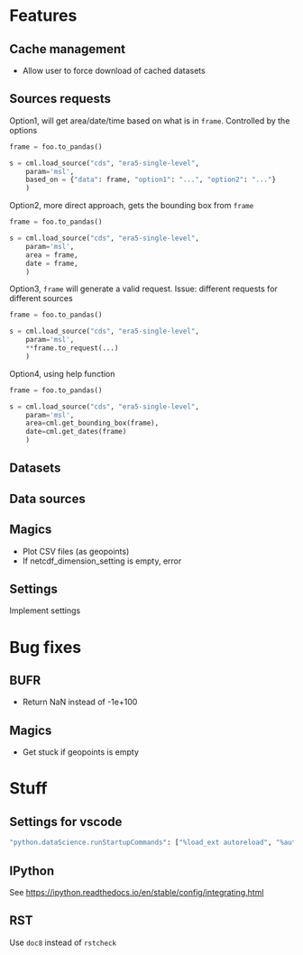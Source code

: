 
# Features

## Cache management

- Allow user to force download of cached datasets

## Sources requests

Option1, will get area/date/time based on what is in `frame`. Controlled by the
options

```python
frame = foo.to_pandas()

s = cml.load_source("cds", "era5-single-level",
    param='msl',
    based_on = {"data": frame, "option1": "...", "option2": "..."}
    )
```

Option2, more direct approach, gets the bounding box from `frame`

```python
frame = foo.to_pandas()

s = cml.load_source("cds", "era5-single-level",
    param='msl',
    area = frame,
    date = frame,
    )
```

Option3, `frame` will generate a valid request. Issue: different requests for different sources

```python
frame = foo.to_pandas()

s = cml.load_source("cds", "era5-single-level",
    param='msl',
    **frame.to_request(...)
    )
```

Option4, using help function

```python
frame = foo.to_pandas()

s = cml.load_source("cds", "era5-single-level",
    param='msl',
    area=cml.get_bounding_box(frame),
    date=cml.get_dates(frame)
    )
```

## Datasets

## Data sources

## Magics

- Plot CSV files (as geopoints)
- If netcdf_dimension_setting is empty, error

## Settings

Implement settings

# Bug fixes

## BUFR

- Return NaN instead of -1e+100

## Magics

- Get stuck if geopoints is empty

# Stuff

## Settings for vscode

```bash
"python.dataScience.runStartupCommands": ["%load_ext autoreload", "%autoreload 2"]
```

## IPython

See https://ipython.readthedocs.io/en/stable/config/integrating.html

## RST

Use `doc8` instead of `rstcheck`
